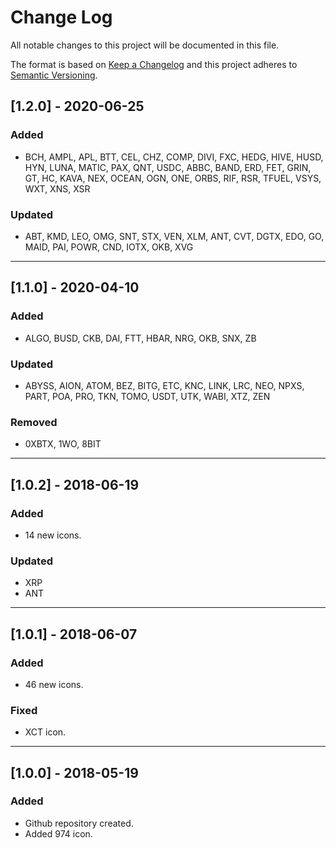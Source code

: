 # Change Log

All notable changes to this project will be documented in this file.

The format is based on [Keep a Changelog](http://keepachangelog.com/) and this project adheres to [Semantic Versioning](http://semver.org/).

## [1.2.0] - 2020-06-25
### Added
- BCH, AMPL, APL, BTT, CEL, CHZ, COMP, DIVI, FXC, HEDG, HIVE, HUSD, HYN, LUNA, MATIC, PAX, QNT, USDC, ABBC, BAND, ERD, FET, GRIN, GT, HC, KAVA, NEX, OCEAN, OGN, ONE, ORBS, RIF, RSR, TFUEL, VSYS, WXT, XNS, XSR
### Updated
- ABT, KMD, LEO, OMG, SNT, STX, VEN, XLM, ANT, CVT, DGTX, EDO, GO, MAID, PAI, POWR, CND, IOTX, OKB, XVG
---
## [1.1.0] - 2020-04-10
### Added
- ALGO, BUSD, CKB, DAI, FTT, HBAR, NRG, OKB, SNX, ZB
### Updated
- ABYSS, AION, ATOM, BEZ, BITG, ETC, KNC, LINK, LRC, NEO, NPXS, PART, POA, PRO, TKN, TOMO, USDT, UTK, WABI, XTZ, ZEN
### Removed
- 0XBTX, 1WO, 8BIT
---
## [1.0.2] - 2018-06-19
### Added
- 14 new icons.
### Updated
- XRP
- ANT

---
## [1.0.1] - 2018-06-07
### Added
- 46 new icons.
### Fixed
- XCT icon.
---
## [1.0.0] - 2018-05-19
### Added
- Github repository created.
- Added 974 icon.
